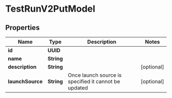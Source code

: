 

# TestRunV2PutModel


## Properties

| Name | Type | Description | Notes |
|------------ | ------------- | ------------- | -------------|
|**id** | **UUID** |  |  |
|**name** | **String** |  |  |
|**description** | **String** |  |  [optional] |
|**launchSource** | **String** | Once launch source is specified it cannot be updated |  [optional] |



